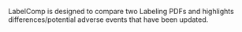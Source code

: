 LabelComp is designed to compare two Labeling PDFs and highlights differences/potential adverse events that have been updated.
